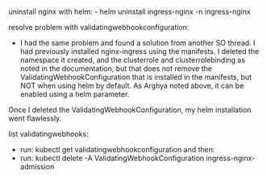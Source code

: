 
uninstall nginx with helm:
    - helm uninstall ingress-nginx -n ingress-nginx

resolve problem with validatingwebhookconfiguration:
- I had the same problem and found a solution from another SO thread.
  I had previously installed nginx-ingress using the manifests. 
  I deleted the namespace it created, and the clusterrole and clusterrolebinding as noted in the documentation, 
  but that does not remove the ValidatingWebhookConfiguration that is installed in the manifests, 
  but NOT when using helm by default. As Arghya noted above, it can be enabled using a helm parameter.

Once I deleted the ValidatingWebhookConfiguration, my helm installation went flawlessly.

list validatingwebhooks: 
- run: kubectl get validatingwebhookconfiguration and then:
- run: kubectl delete -A ValidatingWebhookConfiguration ingress-nginx-admission